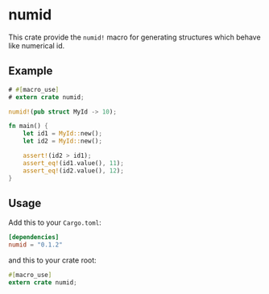 # numid

This crate provide the `numid!` macro for generating structures which behave like numerical id.

## Example

```rust
# #[macro_use]
# extern crate numid;

numid!(pub struct MyId -> 10);

fn main() {
    let id1 = MyId::new();
    let id2 = MyId::new();

    assert!(id2 > id1);
    assert_eq!(id1.value(), 11);
    assert_eq!(id2.value(), 12);
}
```

## Usage

Add this to your `Cargo.toml`:

```toml
[dependencies]
numid = "0.1.2"
```

and this to your crate root:

```rust
#[macro_use]
extern crate numid;
```


